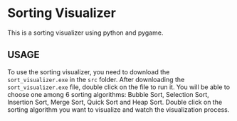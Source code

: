 # Sorting Visualizer

This is a sorting visualizer using python and pygame.

## USAGE
To use the sorting visualizer, you need to download the `sort_visualizer.exe`
in the `src` folder. After downloading the `sort_visualizer.exe` file, double
click on the file to run it. You will be able to choose one among 6 sorting
algorithms: Bubble Sort, Selection Sort, Insertion Sort, Merge Sort, Quick Sort
and Heap Sort. Double click on the sorting algorithm you want to visualize
and watch the visualization process.
